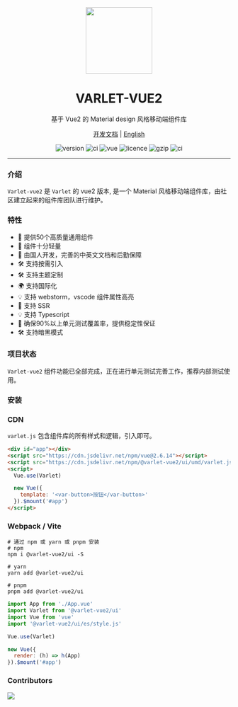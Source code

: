 <div align="center">
  <a href="https://varlet.gitee.io/varlet-ui-vue2/">
    <img src="https://varlet.gitee.io/varlet-ui/logo.svg" width="150">
  </a>
  <h1>VARLET-VUE2</h1>
  <p>基于 Vue2 的 Material design 风格移动端组件库</p>
   <p>
    <a href="https://varlet.gitee.io/varlet-ui-vue2/">开发文档</a> | <a href="https://github.com/varletjs/varlet-vue2/blob/dev/README.en-US.md">English</a>
  </p>
  <p>
    <img src="https://img.shields.io/npm/v/@varlet-vue2/ui?style=flat-square" alt="version">
    <img src="https://img.shields.io/github/stars/varletjs/varlet-vue2" alt="ci">
    <img src="https://img.shields.io/badge/vue-v2.6.14%2B-%23407fbc" alt="vue">
    <img src="https://img.shields.io/npm/l/@varlet-vue2/ui.svg" alt="licence">
    <!-- <img src="https://img.shields.io/codecov/c/github/varletjs/varlet-vue2" alt="coverage"> -->
    <img src="https://img.badgesize.io/https://unpkg.com/@varlet-vue2/ui/umd/varlet.js?compression=gzip&label=gzip" alt="gzip" />
    <img src="https://github.com/varletjs/varlet-vue2/workflows/CI/badge.svg" alt="ci">
  </p>
</div>

---

### 介绍

`Varlet-vue2` 是 `Varlet` 的 vue2 版本, 是一个 Material 风格移动端组件库，由社区建立起来的组件库团队进行维护。

### 特性
- 🚀 提供50个高质量通用组件 
- 🚀 组件十分轻量
- 💪 由国人开发，完善的中英文文档和后勤保障
- 🛠️ 支持按需引入
- 🛠️ 支持主题定制
- 🌍 支持国际化
- 💡 支持 webstorm，vscode 组件属性高亮
- 💪 支持 SSR
- 💡 支持 Typescript 
- 💪 确保90%以上单元测试覆盖率，提供稳定性保证
- 🛠️ 支持暗黑模式


### 项目状态
`Varlet-vue2` 组件功能已全部完成，正在进行单元测试完善工作，推荐内部测试使用。

### 安装
### CDN
`varlet.js` 包含组件库的所有样式和逻辑，引入即可。

```html
<div id="app"></div>
<script src="https://cdn.jsdelivr.net/npm/vue@2.6.14"></script>
<script src="https://cdn.jsdelivr.net/npm/@varlet-vue2/ui/umd/varlet.js"></script>
<script>
  Vue.use(Varlet)

  new Vue({
    template: '<var-button>按钮</var-button>'
  }).$mount('#app')
</script>
```

### Webpack / Vite
```shell
# 通过 npm 或 yarn 或 pnpm 安装
# npm
npm i @varlet-vue2/ui -S

# yarn
yarn add @varlet-vue2/ui

# pnpm
pnpm add @varlet-vue2/ui
```

```js
import App from './App.vue'
import Varlet from '@varlet-vue2/ui'
import Vue from 'vue'
import '@varlet-vue2/ui/es/style.js'

Vue.use(Varlet)

new Vue({
  render: (h) => h(App)
}).$mount('#app')
```

### Contributors

<a href="https://github.com/varletjs/varlet-vue2/graphs/contributors">
  <img src="https://contrib.rocks/image?repo=varletjs/varlet-vue2" />
</a> 
